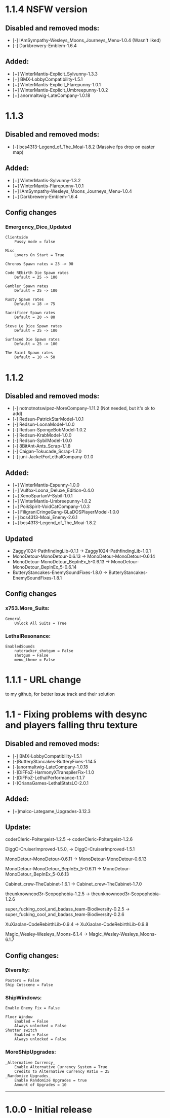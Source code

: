 # 1.1.4 NSFW version

## Disabled and removed mods:
- [-] IAmSympathy-Wesleys_Moons_Journeys_Menu-1.0.4  (Wasn't liked)
- [-] Darkbrewery-Emblem-1.6.4  

## Added:
+ [+] WinterMantis-Explicit_Sylvunny-1.3.3
+ [+] BMX-LobbyCompatibility-1.5.1
+ [+] WinterMantis-Explicit_Flarepunny-1.0.1
+ [+] WinterMantis-Explicit_Umbreepunny-1.0.2
+ [+] anormaltwig-LateCompany-1.0.18


# 1.1.3

## Disabled and removed mods:
- [-] bcs4313-Legend_of_The_Moai-1.8.2 (Massive fps drop on easter map)

## Added:
+ [+] WinterMantis-Sylvunny-1.3.2
+ [+] WinterMantis-Flarepunny-1.0.1
+ [+] IAmSympathy-Wesleys_Moons_Journeys_Menu-1.0.4
+ [+] Darkbrewery-Emblem-1.6.4

## Config changes

### Emergency_Dice_Updated
	
	Clientside
		Pussy mode = false

	Misc
		Lovers On Start = True

	Chronos Spawn rates = 23 -> 90

	Code REbirth Die Spawn rates
		Default = 25 -> 100

	Gambler Spawn rates
		Default = 25 -> 100

	Rusty Spawn rates
		Default = 18 -> 75

	Sacrificer Spawn rates
		Default = 20 -> 80

	Steve Le Dice Spawn rates
		Default = 25 -> 100

	Surfaced Die Spawn rates
		Default = 25 -> 100

	The Saint Spawn rates
		Default = 10 -> 50
# 1.1.2

## Disabled and removed mods:
- [-] notnotnotswipez-MoreCompany-1.11.2 (Not needed, but it's ok to add) 
- [-] Redsun-PatrickStarModel-1.0.1 
- [-] Redsun-LoonaModel-1.0.0 
- [-] Redsun-SpongeBobModel-1.0.2 
- [-] Redsun-KrabModel-1.0.0 
- [-] Redsun-SybilModel-1.0.0 
- [-] 8BitAnt-Ants_Scrap-1.1.8
- [-] Caigan-Tokucade_Scrap-1.7.0
- [-] juni-JacketForLethalCompany-0.1.0

## Added:
+ [+] WinterMantis-Espunny-1.0.0
+ [+] Vulfox-Loona_Deluxe_Edition-0.4.0
+ [+] XenoSpartanV-Sybil-1.0.1
+ [+] WinterMantis-Umbreepunny-1.0.2
+ [+] PoikSpirit-VoidCatCompany-1.0.3
+ [+] FiligraniCringeGang-GLaDOSPlayerModel-1.0.0
+ [+] bcs4313-Moai_Enemy-2.6.1
+ [+] bcs4313-Legend_of_The_Moai-1.8.2

## Updated
- Zaggy1024-PathfindingLib-0.1.1 -> Zaggy1024-PathfindingLib-1.0.1
- MonoDetour-MonoDetour-0.6.13 -> MonoDetour-MonoDetour-0.6.14
- MonoDetour-MonoDetour_BepInEx_5-0.6.13 -> MonoDetour-MonoDetour_BepInEx_5-0.6.14
- ButteryStancakes-EnemySoundFixes-1.8.0 -> ButteryStancakes-EnemySoundFixes-1.8.1

## Config changes

### x753.More_Suits:

	General
		Unlock All Suits = True
### LethalResonance:
	
	EnabledSounds
		nutcracker_shotgun = False
		shotgun = False
		menu_theme = False

# 1.1.1 - URL change
 
to my github, for better issue track and their solution


# 1.1 - Fixing problems with desync and players falling thru texture

## Disabled and removed mods:
- [-] BMX-LobbyCompatibility-1.5.1 
- [-]ButteryStancakes-ButteryFixes-1.14.5
- [-]anormaltwig-LateCompany-1.0.18
- [-]DiFFoZ-HarmonyXTranspilerFix-1.1.0
- [-]DiFFoZ-LethalPerformance-1.1.7
- [-]OrianaGames-LethalStatsLC-2.0.1

## Added:
+ [+]malco-Lategame_Upgrades-3.12.3

## Update:

coderCleric-Poltergeist-1.2.5 -> coderCleric-Poltergeist-1.2.6

DiggC-CruiserImproved-1.5.0, -> DiggC-CruiserImproved-1.5.1

MonoDetour-MonoDetour-0.6.11 -> MonoDetour-MonoDetour-0.6.13

MonoDetour-MonoDetour_BepInEx_5-0.6.11 -> MonoDetour-MonoDetour_BepInEx_5-0.6.13

Cabinet_crew-TheCabinet-1.6.1 -> Cabinet_crew-TheCabinet-1.7.0

theunknowncod3r-Scopophobia-1.2.5 -> theunknowncod3r-Scopophobia-1.2.6

super_fucking_cool_and_badass_team-Biodiversity-0.2.5 -> super_fucking_cool_and_badass_team-Biodiversity-0.2.6

XuXiaolan-CodeRebirthLib-0.9.4 -> XuXiaolan-CodeRebirthLib-0.9.8

Magic_Wesley-Wesleys_Moons-6.1.4 -> Magic_Wesley-Wesleys_Moons-6.1.7

## Config changes:

### Diversity:

	Posters = False
	Ship Cutscene = False

### ShipWindows:

	Enable Enemy Fix = False

	Floor Window
		Enabled = False
		Always unlocked = False
	Shutter switch
		Enabled = False
		Always unlocked = False
### MoreShipUpgrades:

	_Alternative Currency_
		Enable Alternative Currency System = True
		Credits to Alternative Currency Ratio = 25
	_Randomize Upgrades_
		Enable Randomize Upgrades = true
		Amount of Upgrades = 10
	


-------------

# 1.0.0 - Initial release
